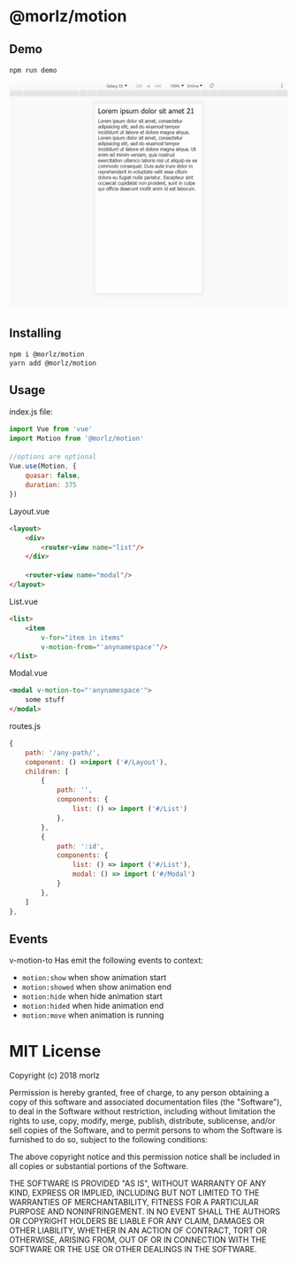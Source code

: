 # @morlz/motion

## Demo

```
npm run demo
```

![](demo.gif)

## Installing

```
npm i @morlz/motion
yarn add @morlz/motion
```

## Usage
index.js file:
```js
import Vue from 'vue'
import Motion from '@morlz/motion'

//options are optional
Vue.use(Motion, {
	quasar: false,
	duration: 375
})
```

Layout.vue
```html
<layout>
	<div>
		<router-view name="list"/>
	</div>

	<router-view name="modal"/>
</layout>
```

List.vue
```html
<list>
	<item
		v-for="item in items"
		v-motion-from="'anynamespace'"/>
</list>
```

Modal.vue
```html
<modal v-motion-to="'anynamespace'">
	some stuff
</modal>
```

routes.js
```js
{
	path: '/any-path/',
	component: () =>import ('#/Layout'),
	children: [
		{
			path: '',
			components: {
				list: () => import ('#/List')
			},
		},
		{
			path: ':id',
			components: {
				list: () => import ('#/List'),
				modal: () => import ('#/Modal')
			}
		},
	]
},
```

## Events

v-motion-to Has emit the following events to context:
- `motion:show` when show animation start
- `motion:showed` when show animation end
- `motion:hide` when hide animation start
- `motion:hided` when hide animation end
- `motion:move` when animation is running

# MIT License

Copyright (c) 2018 morlz

Permission is hereby granted, free of charge, to any person obtaining a copy
of this software and associated documentation files (the "Software"), to deal
in the Software without restriction, including without limitation the rights
to use, copy, modify, merge, publish, distribute, sublicense, and/or sell
copies of the Software, and to permit persons to whom the Software is
furnished to do so, subject to the following conditions:

The above copyright notice and this permission notice shall be included in all
copies or substantial portions of the Software.

THE SOFTWARE IS PROVIDED "AS IS", WITHOUT WARRANTY OF ANY KIND, EXPRESS OR
IMPLIED, INCLUDING BUT NOT LIMITED TO THE WARRANTIES OF MERCHANTABILITY,
FITNESS FOR A PARTICULAR PURPOSE AND NONINFRINGEMENT. IN NO EVENT SHALL THE
AUTHORS OR COPYRIGHT HOLDERS BE LIABLE FOR ANY CLAIM, DAMAGES OR OTHER
LIABILITY, WHETHER IN AN ACTION OF CONTRACT, TORT OR OTHERWISE, ARISING FROM,
OUT OF OR IN CONNECTION WITH THE SOFTWARE OR THE USE OR OTHER DEALINGS IN THE
SOFTWARE.

